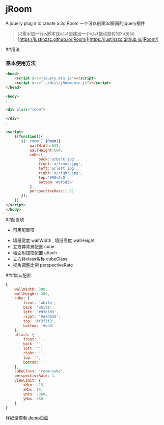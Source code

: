 # jRoom

A jquery plugin to create a 3d Room
一个可以创建3d房间的jquery插件

> 只需添加一行js脚本就可以创建出一个可以拖动旋转的3d房间.
> [https://justinzzc.github.io/jRoom/](https://justinzzc.github.io/jRoom/)

##用法

### 基本使用方法

~~~ html
<head>
    <script src="jquery.min.js"></script>
    <script src="../dist/jRoom.min.js"></script>
</head>

<body>
...

<div class="room">

</div>
...

<script>
    $(function(){
       $('.room').jRoom({
           wallWidth:635,
           wallHeight:664,
           cube:{
               back:'a/back.jpg',
               front:'a/front.jpg',
               left:'a/left.jpg',
               right:'a/right.jpg',
               top:'#90c0c0',
               bottom:'#9f5d3b'
           },
           perspectiveRate:1.21
       });
    });
</script>
</body>

~~~




##配置项

+ 可用配置项
 - 墙纸宽度 wallWidth , 墙纸高度 wallHeight
 - 立方体背景配置 cube
 - 墙面附加物配置 attach
 - 立方体class名称 cubeClass
 - 视角调整比例 perspectiveRate
 
 
###默认配置

~~~ javascript
{
    wallWidth: 300,
    wallHeight: 300,
    cube: {
        front: 'white',
        back: 'white',
        left: '#d3d3d3',
        right: '#d3d3d3',
        top: '#f3f3f3',
        bottom: '#ddd'
    },
    attach: {
        front: '',
        back: '',
        left: '',
        right: '',
        top: '',
        bottom: ''
    },
    cubeClass: 'room-cube',
    perspectiveRate: 1,
    viewLimit: {
        xMin: -15,
        xMax: 15,
        yMin: -360,
        yMax: 360
    }
}
~~~



详细请查看 [demo页面](./demo/test.html)
